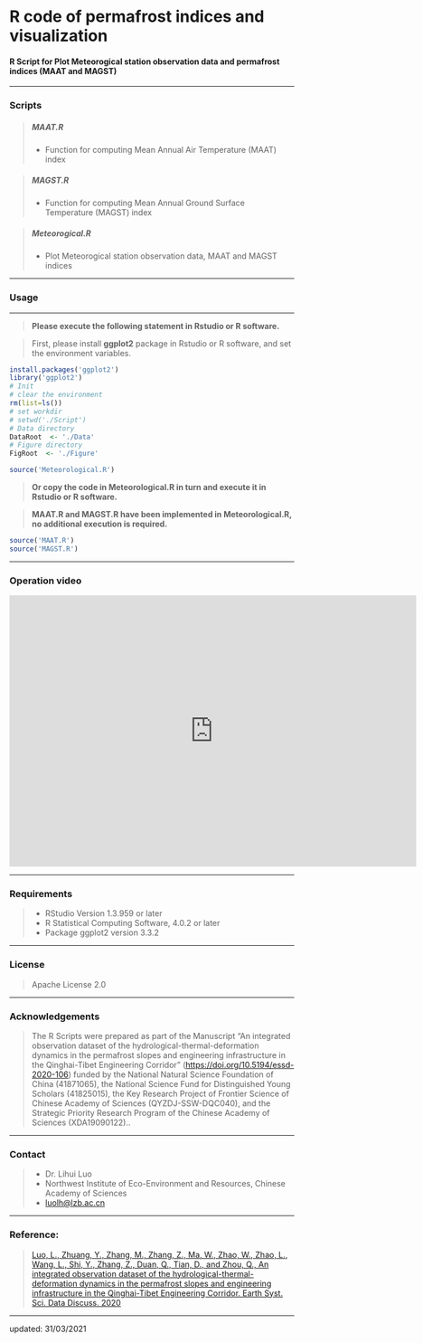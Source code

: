 # R code of permafrost indices and visualization

#### R Script for Plot Meteorogical station observation data and permafrost indices (MAAT and MAGST)


----

### Scripts

> ##### MAAT.R
>- Function for computing Mean Annual Air Temperature (MAAT) index

> ##### MAGST.R
>- Function for computing Mean Annual Ground Surface Temperature (MAGST) index

> ##### Meteorogical.R
>- Plot Meteorogical station observation data, MAAT and MAGST indices

----
### Usage
----

> **Please execute the following statement in Rstudio or R software.** 

>  First, please install **ggplot2** package in Rstudio or R software, and set the environment variables.
> 
```r
install.packages('ggplot2')
library('ggplot2')
# Init
# clear the environment
rm(list=ls())
# set workdir
# setwd('./Script')
# Data directory
DataRoot  <- './Data'
# Figure directory
FigRoot  <- './Figure'
```

> 
```r
source('Meteorological.R')
```

> **Or copy the code in Meteorological.R in turn and execute it in Rstudio or R software.**

> **MAAT.R and MAGST.R have been implemented in Meteorological.R, no additional execution is required.**

> 
```r
source('MAAT.R')
source('MAGST.R')
```

----
### Operation video
<iframe src="https://github.com/iffylaw/ESSD-2020-106/blob/main/ScriptRStudio.mp4" 
scrolling="no" border="0" frameborder="no" 
framespacing="0" allowfullscreen="true" 
style="width:720px;height:480px"> 
</iframe>

----
### Requirements

>- RStudio Version 1.3.959 or later
>- R Statistical Computing Software, 4.0.2 or later
>- Package ggplot2 version 3.3.2

----
### License

> Apache License 2.0

----
### Acknowledgements

> The R Scripts were prepared as part of the Manuscript “An integrated observation dataset of the hydrological-thermal-deformation dynamics in the permafrost slopes and engineering infrastructure in the Qinghai-Tibet Engineering Corridor” (https://doi.org/10.5194/essd-2020-106) funded by the National Natural Science Foundation of China (41871065), the National Science Fund for Distinguished Young Scholars (41825015), the Key Research Project of Frontier Science of Chinese Academy of Sciences (QYZDJ-SSW-DQC040), and the Strategic Priority Research Program of the Chinese Academy of Sciences (XDA19090122)..

----
### Contact

>- Dr. Lihui Luo 
>- Northwest Institute of Eco-Environment and Resources, Chinese Academy of Sciences
>- <luolh@lzb.ac.cn>

----
### Reference:

> [Luo, L., Zhuang, Y., Zhang, M., Zhang, Z., Ma, W., Zhao, W., Zhao, L., Wang, L., Shi, Y., Zhang, Z., Duan, Q., Tian, D., and Zhou, Q.,  An integrated observation dataset of the hydrological-thermal-deformation dynamics in the permafrost slopes and engineering infrastructure in the Qinghai-Tibet Engineering Corridor. Earth Syst. Sci. Data Discuss. 2020 ](https://doi.org/10.5194/essd-2020-106)

----
updated: 31/03/2021
